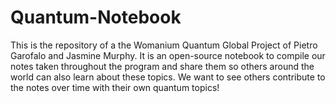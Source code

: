 # Quantum-Notebook
This is the repository of a the Womanium Quantum Global Project of Pietro Garofalo and Jasmine Murphy. It is an open-source notebook to compile our notes taken throughout the program and share them so others around the world can also learn about these topics. We want to see others contribute to the notes over time with their own quantum topics!
